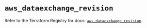 # `aws_dataexchange_revision`

Refer to the Terraform Registry for docs: [`aws_dataexchange_revision`](https://registry.terraform.io/providers/hashicorp/aws/6.10.0/docs/resources/dataexchange_revision).
